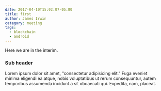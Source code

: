 ```yaml
---
date: 2017-04-10T15:02:07-05:00
title: first
author: James Irwin
category: meeting
tags:
  - blockchain
  - android
---
```


Here we are in the interim.

### Sub header

Lorem ipsum dolor sit amet, "consectetur adipisicing elit." Fuga eveniet minima eligendi ea atque, nobis voluptatibus ut rerum consequuntur, autem temporibus assumenda incidunt a sit obcaecati qui. Expedita, nam, placeat.
